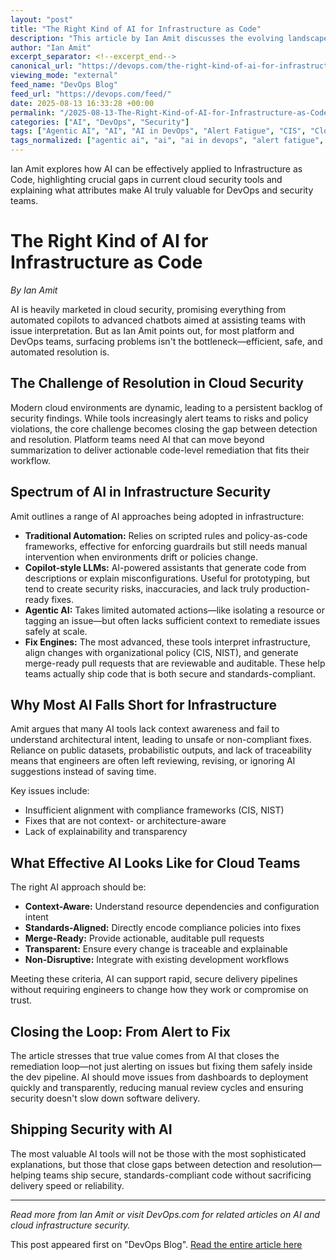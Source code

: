```yaml
---
layout: "post"
title: "The Right Kind of AI for Infrastructure as Code"
description: "This article by Ian Amit discusses the evolving landscape of AI in cloud infrastructure security, focusing on the distinction between AI-powered tools that simply identify issues and those that provide automated, standards-aligned resolution. Amit breaks down the 'AI spectrum' for Infrastructure as Code (IaC), analyzing where current AI solutions excel, why many fall short, and what engineering teams should look for in remediation tools that fit real-world DevOps workflows."
author: "Ian Amit"
excerpt_separator: <!--excerpt_end-->
canonical_url: "https://devops.com/the-right-kind-of-ai-for-infrastructure-as-code/?utm_source=rss&utm_medium=rss&utm_campaign=the-right-kind-of-ai-for-infrastructure-as-code"
viewing_mode: "external"
feed_name: "DevOps Blog"
feed_url: "https://devops.com/feed/"
date: 2025-08-13 16:33:28 +00:00
permalink: "/2025-08-13-The-Right-Kind-of-AI-for-Infrastructure-as-Code.html"
categories: ["AI", "DevOps", "Security"]
tags: ["Agentic AI", "AI", "AI in DevOps", "Alert Fatigue", "CIS", "Cloud", "Cloud Compliance", "Cloud Security", "Contributed Content", "DevOps", "DevOps Automation", "IaC", "Merge Requests", "NIST", "Platform Engineering", "Policy as Code", "Posts", "Remediation Tools", "Security", "Security Automation", "Security Remediation", "Social Facebook", "Social LinkedIn", "Social X"]
tags_normalized: ["agentic ai", "ai", "ai in devops", "alert fatigue", "cis", "cloud", "cloud compliance", "cloud security", "contributed content", "devops", "devops automation", "iac", "merge requests", "nist", "platform engineering", "policy as code", "posts", "remediation tools", "security", "security automation", "security remediation", "social facebook", "social linkedin", "social x"]
---
```


Ian Amit explores how AI can be effectively applied to Infrastructure as Code, highlighting crucial gaps in current cloud security tools and explaining what attributes make AI truly valuable for DevOps and security teams.<!--excerpt_end-->

# The Right Kind of AI for Infrastructure as Code

*By Ian Amit*

AI is heavily marketed in cloud security, promising everything from automated copilots to advanced chatbots aimed at assisting teams with issue interpretation. But as Ian Amit points out, for most platform and DevOps teams, surfacing problems isn't the bottleneck—efficient, safe, and automated resolution is.

## The Challenge of Resolution in Cloud Security

Modern cloud environments are dynamic, leading to a persistent backlog of security findings. While tools increasingly alert teams to risks and policy violations, the core challenge becomes closing the gap between detection and resolution. Platform teams need AI that can move beyond summarization to deliver actionable code-level remediation that fits their workflow.

## Spectrum of AI in Infrastructure Security

Amit outlines a range of AI approaches being adopted in infrastructure:

- **Traditional Automation:** Relies on scripted rules and policy-as-code frameworks, effective for enforcing guardrails but still needs manual intervention when environments drift or policies change.
- **Copilot-style LLMs:** AI-powered assistants that generate code from descriptions or explain misconfigurations. Useful for prototyping, but tend to create security risks, inaccuracies, and lack truly production-ready fixes.
- **Agentic AI:** Takes limited automated actions—like isolating a resource or tagging an issue—but often lacks sufficient context to remediate issues safely at scale.
- **Fix Engines:** The most advanced, these tools interpret infrastructure, align changes with organizational policy (CIS, NIST), and generate merge-ready pull requests that are reviewable and auditable. These help teams actually ship code that is both secure and standards-compliant.

## Why Most AI Falls Short for Infrastructure

Amit argues that many AI tools lack context awareness and fail to understand architectural intent, leading to unsafe or non-compliant fixes. Reliance on public datasets, probabilistic outputs, and lack of traceability means that engineers are often left reviewing, revising, or ignoring AI suggestions instead of saving time.

Key issues include:

- Insufficient alignment with compliance frameworks (CIS, NIST)
- Fixes that are not context- or architecture-aware
- Lack of explainability and transparency

## What Effective AI Looks Like for Cloud Teams

The right AI approach should be:

- **Context-Aware:** Understand resource dependencies and configuration intent
- **Standards-Aligned:** Directly encode compliance policies into fixes
- **Merge-Ready:** Provide actionable, auditable pull requests
- **Transparent:** Ensure every change is traceable and explainable
- **Non-Disruptive:** Integrate with existing development workflows

Meeting these criteria, AI can support rapid, secure delivery pipelines without requiring engineers to change how they work or compromise on trust.

## Closing the Loop: From Alert to Fix

The article stresses that true value comes from AI that closes the remediation loop—not just alerting on issues but fixing them safely inside the dev pipeline. AI should move issues from dashboards to deployment quickly and transparently, reducing manual review cycles and ensuring security doesn't slow down software delivery.

## Shipping Security with AI

The most valuable AI tools will not be those with the most sophisticated explanations, but those that close gaps between detection and resolution—helping teams ship secure, standards-compliant code without sacrificing delivery speed or reliability.

---

*Read more from Ian Amit or visit DevOps.com for related articles on AI and cloud infrastructure security.*

This post appeared first on "DevOps Blog". [Read the entire article here](https://devops.com/the-right-kind-of-ai-for-infrastructure-as-code/?utm_source=rss&utm_medium=rss&utm_campaign=the-right-kind-of-ai-for-infrastructure-as-code)
